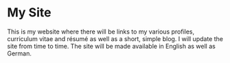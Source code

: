 # My Site
This is my website where there will be links to my various profiles, curriculum vitae and résumé as well as a short, simple blog. I will update the site from time to time. The site will be made available in English as well as German.
